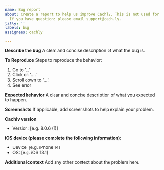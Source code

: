 ```yaml
---
name: Bug report
about: Create a report to help us improve Cachly. This is not used for technical support.
  If you have questions please email support@cach.ly.
title: ''
labels: bug
assignees: cachly

---
```


**Describe the bug**
A clear and concise description of what the bug is.

**To Reproduce**
Steps to reproduce the behavior:
1. Go to '...'
2. Click on '....'
3. Scroll down to '....'
4. See error

**Expected behavior**
A clear and concise description of what you expected to happen.

**Screenshots**
If applicable, add screenshots to help explain your problem.

**Cachly version**
 - Version: [e.g. 8.0.6 (1)]

**iOS device (please complete the following information):**
 - Device: [e.g. iPhone 14]
 - OS: [e.g. iOS 13.1]

**Additional context**
Add any other context about the problem here.
